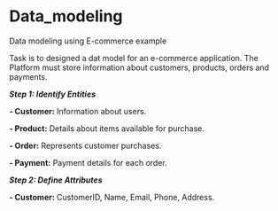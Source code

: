 # Data_modeling
Data modeling using E-commerce example 


Task is to designed a dat model for an e-commerce application. The Platform must store information about customers, products, orders and payments.


**_Step 1: Identify Entities_**

**- Customer:** Information about users.

**- Product:** Details about items available for purchase.

**- Order:** Represents customer purchases.

**- Payment:** Payment details for each order. 

**_Step 2: Define Attributes_**

**- Customer:** CustomerID, Name, Email, Phone, Address.


